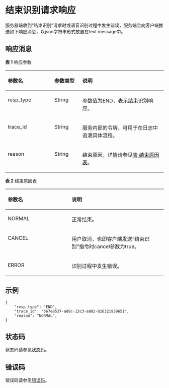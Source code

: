 # 结束识别请求响应<a name="sis_03_0039"></a>

服务器端收到“结束识别”请求时或语音识别过程中发生错误，服务端会向客户端推送如下响应消息，以json字符串形式放置在text message中。

## 响应消息<a name="zh-cn_topic_0145253486_section32286328"></a>

**表 1**  响应参数

<a name="zh-cn_topic_0145253486_table18359716"></a>
<table><thead align="left"><tr id="zh-cn_topic_0145253486_row7408676"><th class="cellrowborder" valign="top" width="29.409999999999997%" id="mcps1.2.4.1.1"><p id="zh-cn_topic_0145253486_p63231859"><a name="zh-cn_topic_0145253486_p63231859"></a><a name="zh-cn_topic_0145253486_p63231859"></a>参数名</p>
</th>
<th class="cellrowborder" valign="top" width="17.65%" id="mcps1.2.4.1.2"><p id="zh-cn_topic_0145253486_p64340783"><a name="zh-cn_topic_0145253486_p64340783"></a><a name="zh-cn_topic_0145253486_p64340783"></a>参数类型</p>
</th>
<th class="cellrowborder" valign="top" width="52.94%" id="mcps1.2.4.1.3"><p id="zh-cn_topic_0145253486_p44220907"><a name="zh-cn_topic_0145253486_p44220907"></a><a name="zh-cn_topic_0145253486_p44220907"></a>说明</p>
</th>
</tr>
</thead>
<tbody><tr id="zh-cn_topic_0145253486_row25123740"><td class="cellrowborder" valign="top" width="29.409999999999997%" headers="mcps1.2.4.1.1 "><p id="zh-cn_topic_0145253486_p21757098"><a name="zh-cn_topic_0145253486_p21757098"></a><a name="zh-cn_topic_0145253486_p21757098"></a>resp_type</p>
</td>
<td class="cellrowborder" valign="top" width="17.65%" headers="mcps1.2.4.1.2 "><p id="zh-cn_topic_0145253486_p7770363"><a name="zh-cn_topic_0145253486_p7770363"></a><a name="zh-cn_topic_0145253486_p7770363"></a>String</p>
</td>
<td class="cellrowborder" valign="top" width="52.94%" headers="mcps1.2.4.1.3 "><p id="zh-cn_topic_0145253486_p25419662"><a name="zh-cn_topic_0145253486_p25419662"></a><a name="zh-cn_topic_0145253486_p25419662"></a>参数值为END，表示结束识别响应。</p>
</td>
</tr>
<tr id="zh-cn_topic_0145253486_row27450371"><td class="cellrowborder" valign="top" width="29.409999999999997%" headers="mcps1.2.4.1.1 "><p id="zh-cn_topic_0145253486_p8887568"><a name="zh-cn_topic_0145253486_p8887568"></a><a name="zh-cn_topic_0145253486_p8887568"></a>trace_id</p>
</td>
<td class="cellrowborder" valign="top" width="17.65%" headers="mcps1.2.4.1.2 "><p id="zh-cn_topic_0145253486_p60841451"><a name="zh-cn_topic_0145253486_p60841451"></a><a name="zh-cn_topic_0145253486_p60841451"></a>String</p>
</td>
<td class="cellrowborder" valign="top" width="52.94%" headers="mcps1.2.4.1.3 "><p id="zh-cn_topic_0145253486_p29210505"><a name="zh-cn_topic_0145253486_p29210505"></a><a name="zh-cn_topic_0145253486_p29210505"></a>服务内部的令牌，可用于在日志中追溯具体流程。</p>
</td>
</tr>
<tr id="zh-cn_topic_0145253486_row61567961"><td class="cellrowborder" valign="top" width="29.409999999999997%" headers="mcps1.2.4.1.1 "><p id="zh-cn_topic_0145253486_p20948976"><a name="zh-cn_topic_0145253486_p20948976"></a><a name="zh-cn_topic_0145253486_p20948976"></a>reason</p>
</td>
<td class="cellrowborder" valign="top" width="17.65%" headers="mcps1.2.4.1.2 "><p id="zh-cn_topic_0145253486_p7278281"><a name="zh-cn_topic_0145253486_p7278281"></a><a name="zh-cn_topic_0145253486_p7278281"></a>String</p>
</td>
<td class="cellrowborder" valign="top" width="52.94%" headers="mcps1.2.4.1.3 "><p id="zh-cn_topic_0145253486_p52669917"><a name="zh-cn_topic_0145253486_p52669917"></a><a name="zh-cn_topic_0145253486_p52669917"></a>结束原因，详情请参见<a href="#zh-cn_topic_0145253486_table38404885">表 结束原因表</a>。</p>
</td>
</tr>
</tbody>
</table>

**表 2**  结束原因表

<a name="zh-cn_topic_0145253486_table38404885"></a>
<table><thead align="left"><tr id="zh-cn_topic_0145253486_row44921897"><th class="cellrowborder" valign="top" width="40.400000000000006%" id="mcps1.2.3.1.1"><p id="zh-cn_topic_0145253486_p14795011"><a name="zh-cn_topic_0145253486_p14795011"></a><a name="zh-cn_topic_0145253486_p14795011"></a>参数名</p>
</th>
<th class="cellrowborder" valign="top" width="59.599999999999994%" id="mcps1.2.3.1.2"><p id="zh-cn_topic_0145253486_p57545225"><a name="zh-cn_topic_0145253486_p57545225"></a><a name="zh-cn_topic_0145253486_p57545225"></a>说明</p>
</th>
</tr>
</thead>
<tbody><tr id="zh-cn_topic_0145253486_row30651685"><td class="cellrowborder" valign="top" width="40.400000000000006%" headers="mcps1.2.3.1.1 "><p id="zh-cn_topic_0145253486_p66867388"><a name="zh-cn_topic_0145253486_p66867388"></a><a name="zh-cn_topic_0145253486_p66867388"></a>NORMAL</p>
</td>
<td class="cellrowborder" valign="top" width="59.599999999999994%" headers="mcps1.2.3.1.2 "><p id="zh-cn_topic_0145253486_p47549368"><a name="zh-cn_topic_0145253486_p47549368"></a><a name="zh-cn_topic_0145253486_p47549368"></a>正常结束。</p>
</td>
</tr>
<tr id="zh-cn_topic_0145253486_row25291136"><td class="cellrowborder" valign="top" width="40.400000000000006%" headers="mcps1.2.3.1.1 "><p id="zh-cn_topic_0145253486_p35316110"><a name="zh-cn_topic_0145253486_p35316110"></a><a name="zh-cn_topic_0145253486_p35316110"></a>CANCEL</p>
</td>
<td class="cellrowborder" valign="top" width="59.599999999999994%" headers="mcps1.2.3.1.2 "><p id="zh-cn_topic_0145253486_p42032628"><a name="zh-cn_topic_0145253486_p42032628"></a><a name="zh-cn_topic_0145253486_p42032628"></a>用户取消，也即客户端发送“结束识别”指令时cancel参数为true。</p>
</td>
</tr>
<tr id="zh-cn_topic_0145253486_row42749336"><td class="cellrowborder" valign="top" width="40.400000000000006%" headers="mcps1.2.3.1.1 "><p id="zh-cn_topic_0145253486_p40144182"><a name="zh-cn_topic_0145253486_p40144182"></a><a name="zh-cn_topic_0145253486_p40144182"></a>ERROR</p>
</td>
<td class="cellrowborder" valign="top" width="59.599999999999994%" headers="mcps1.2.3.1.2 "><p id="zh-cn_topic_0145253486_p30453313"><a name="zh-cn_topic_0145253486_p30453313"></a><a name="zh-cn_topic_0145253486_p30453313"></a>识别过程中发生错误。</p>
</td>
</tr>
</tbody>
</table>

## 示例<a name="zh-cn_topic_0145253486_section22141496"></a>

```
{
    "resp_type": "END",
    "trace_id": "567e8537-a89c-13c3-a882-826321939651",
    "reason": "NORMAL",
}
```

## 状态码<a name="section20533141013514"></a>

状态码请参见[状态码](状态码.md)。

## 错误码<a name="section16533141085119"></a>

错误码请参见[错误码](错误码.md)。

